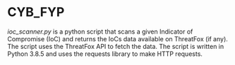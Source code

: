 # CYB_FYP

*ioc_scanner.py* is a python script that scans a given Indicator of Compromise (IoC) and returns the IoCs data available on ThreatFox (if any). The script uses the ThreatFox API to fetch the data. The script is written in Python 3.8.5 and uses the requests library to make HTTP requests.

